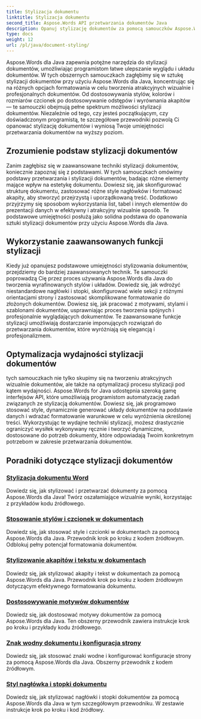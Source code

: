 ```yaml
---
title: Stylizacja dokumentu
linktitle: Stylizacja dokumentu
second_title: Aspose.Words API przetwarzania dokumentów Java
description: Opanuj stylizację dokumentów za pomocą samouczków Aspose.Words for Java. Poznaj zaawansowane techniki formatowania, aby uzyskać atrakcyjne wizualnie i wydajne dokumenty.
type: docs
weight: 12
url: /pl/java/document-styling/
---
```


Aspose.Words dla Java zapewnia potężne narzędzia do stylizacji dokumentów, umożliwiając programistom łatwe ulepszanie wyglądu i układu dokumentów. W tych obszernych samouczkach zagłębimy się w sztukę stylizacji dokumentów przy użyciu Aspose.Words dla Java, koncentrując się na różnych opcjach formatowania w celu tworzenia atrakcyjnych wizualnie i profesjonalnych dokumentów. Od dostosowywania stylów, kolorów i rozmiarów czcionek po dostosowywanie odstępów i wyrównania akapitów — te samouczki obejmują pełne spektrum możliwości stylizacji dokumentów. Niezależnie od tego, czy jesteś początkującym, czy doświadczonym programistą, te szczegółowe przewodniki pozwolą Ci opanować stylizację dokumentów i wyniosą Twoje umiejętności przetwarzania dokumentów na wyższy poziom.

## Zrozumienie podstaw stylizacji dokumentów

Zanim zagłębisz się w zaawansowane techniki stylizacji dokumentów, koniecznie zapoznaj się z podstawami. W tych samouczkach omówimy podstawy przetwarzania i stylizacji dokumentów, badając różne elementy mające wpływ na estetykę dokumentu. Dowiesz się, jak skonfigurować strukturę dokumentu, zastosować różne style nagłówków i formatować akapity, aby stworzyć przejrzystą i uporządkowaną treść. Dodatkowo przyjrzymy się sposobom wykorzystania list, tabel i innych elementów do prezentacji danych w efektywny i atrakcyjny wizualnie sposób. Te podstawowe umiejętności posłużą jako solidna podstawa do opanowania sztuki stylizacji dokumentów przy użyciu Aspose.Words dla Java.

## Wykorzystanie zaawansowanych funkcji stylizacji

Kiedy już opanujesz podstawowe umiejętności stylizowania dokumentów, przejdziemy do bardziej zaawansowanych technik. Te samouczki poprowadzą Cię przez proces używania Aspose.Words dla Java do tworzenia wyrafinowanych stylów i układów. Dowiedz się, jak wdrożyć niestandardowe nagłówki i stopki, skonfigurować wiele sekcji z różnymi orientacjami strony i zastosować skomplikowane formatowanie do złożonych dokumentów. Dowiesz się, jak pracować z motywami, stylami i szablonami dokumentów, usprawniając proces tworzenia spójnych i profesjonalnie wyglądających dokumentów. Te zaawansowane funkcje stylizacji umożliwiają dostarczanie imponujących rozwiązań do przetwarzania dokumentów, które wyróżniają się elegancją i profesjonalizmem.

## Optymalizacja wydajności stylizacji dokumentów

tych samouczkach nie tylko skupimy się na tworzeniu atrakcyjnych wizualnie dokumentów, ale także na optymalizacji procesu stylizacji pod kątem wydajności. Aspose.Words for Java udostępnia szeroką gamę interfejsów API, które umożliwiają programistom automatyzację zadań związanych ze stylizacją dokumentów. Dowiesz się, jak programowo stosować style, dynamicznie generować układy dokumentów na podstawie danych i wdrażać formatowanie warunkowe w celu wyróżnienia określonej treści. Wykorzystując te wydajne techniki stylizacji, możesz drastycznie ograniczyć wysiłek wykonywany ręcznie i tworzyć dynamiczne, dostosowane do potrzeb dokumenty, które odpowiadają Twoim konkretnym potrzebom w zakresie przetwarzania dokumentów.

## Poradniki dotyczące stylizacji dokumentów
### [Stylizacja dokumentu Word](./word-document-styling/)
Dowiedz się, jak stylizować i przetwarzać dokumenty za pomocą Aspose.Words dla Java! Twórz oszałamiające wizualnie wyniki, korzystając z przykładów kodu źródłowego. 
### [Stosowanie stylów i czcionek w dokumentach](./applying-styles-fonts/)
Dowiedz się, jak stosować style i czcionki w dokumentach za pomocą Aspose.Words dla Java. Przewodnik krok po kroku z kodem źródłowym. Odblokuj pełny potencjał formatowania dokumentów.
### [Stylizowanie akapitów i tekstu w dokumentach](./styling-paragraphs-text/)
Dowiedz się, jak stylizować akapity i tekst w dokumentach za pomocą Aspose.Words dla Java. Przewodnik krok po kroku z kodem źródłowym dotyczącym efektywnego formatowania dokumentu.
### [Dostosowywanie motywów dokumentów](./customizing-document-themes/)
Dowiedz się, jak dostosować motywy dokumentów za pomocą Aspose.Words dla Java. Ten obszerny przewodnik zawiera instrukcje krok po kroku i przykłady kodu źródłowego.
### [Znak wodny dokumentu i konfiguracja strony](./document-watermarking-page-setup/)
Dowiedz się, jak stosować znaki wodne i konfigurować konfiguracje strony za pomocą Aspose.Words dla Java. Obszerny przewodnik z kodem źródłowym.
### [Styl nagłówka i stopki dokumentu](./document-header-footer-styling/)
Dowiedz się, jak stylizować nagłówki i stopki dokumentów za pomocą Aspose.Words dla Java w tym szczegółowym przewodniku. W zestawie instrukcje krok po kroku i kod źródłowy.